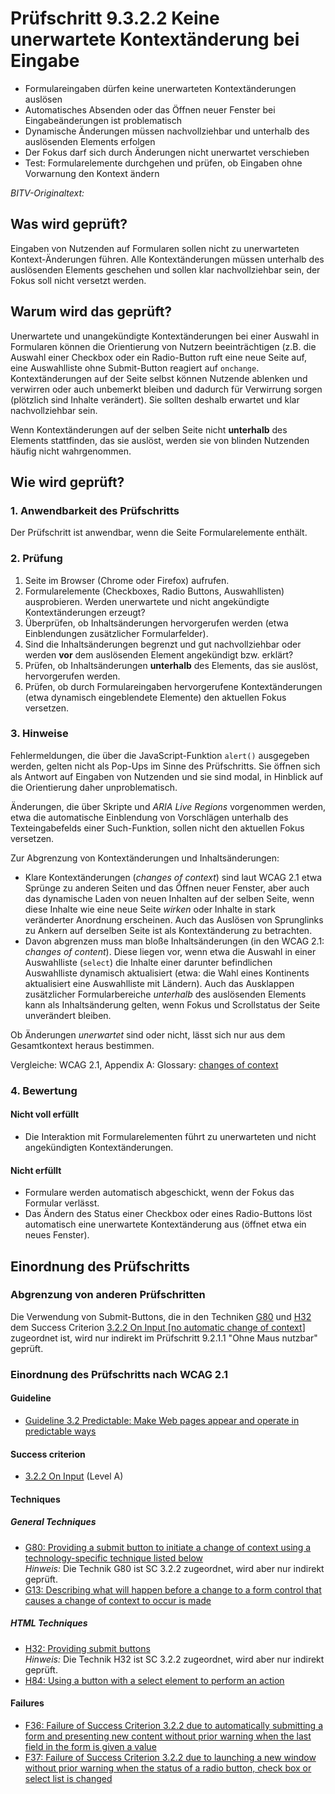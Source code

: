 # Prüfschritt 9.3.2.2 Keine unerwartete Kontextänderung bei Eingabe

-   Formulareingaben dürfen keine unerwarteten Kontextänderungen auslösen
-   Automatisches Absenden oder das Öffnen neuer Fenster bei Eingabeänderungen ist problematisch
-   Dynamische Änderungen müssen nachvollziehbar und unterhalb des auslösenden Elements erfolgen
-   Der Fokus darf sich durch Änderungen nicht unerwartet verschieben
-   Test: Formularelemente durchgehen und prüfen, ob Eingaben ohne Vorwarnung den Kontext ändern

_BITV-Originaltext:_

## Was wird geprüft?

Eingaben von Nutzenden auf Formularen sollen nicht zu unerwarteten Kontext-Änderungen führen. Alle Kontextänderungen müssen unterhalb des auslösenden Elements geschehen und sollen klar nachvollziehbar sein, der Fokus soll nicht versetzt werden.

## Warum wird das geprüft?

Unerwartete und unangekündigte Kontextänderungen bei einer Auswahl in Formularen können die Orientierung von Nutzern beeinträchtigen (z.B. die Auswahl einer Checkbox oder ein Radio-Button ruft eine neue Seite auf, eine Auswahlliste ohne Submit-Button reagiert auf `onchange`. Kontextänderungen auf der Seite selbst können Nutzende ablenken und verwirren oder auch unbemerkt bleiben und dadurch für Verwirrung sorgen (plötzlich sind Inhalte verändert). Sie sollten deshalb erwartet und klar nachvollziehbar sein.

Wenn Kontextänderungen auf der selben Seite nicht **unterhalb** des Elements stattfinden, das sie auslöst, werden sie von blinden Nutzenden häufig nicht wahrgenommen.

## Wie wird geprüft?

### 1\. Anwendbarkeit des Prüfschritts

Der Prüfschritt ist anwendbar, wenn die Seite Formularelemente enthält.

### 2\. Prüfung

1.  Seite im Browser (Chrome oder Firefox) aufrufen.
2.  Formularelemente (Checkboxes, Radio Buttons, Auswahllisten) ausprobieren. Werden unerwartete und nicht angekündigte Kontextänderungen erzeugt?
3.  Überprüfen, ob Inhaltsänderungen hervorgerufen werden (etwa Einblendungen zusätzlicher Formularfelder).
4.  Sind die Inhaltsänderungen begrenzt und gut nachvollziehbar oder werden **vor** dem auslösenden Element angekündigt bzw. erklärt?
5.  Prüfen, ob Inhaltsänderungen **unterhalb** des Elements, das sie auslöst, hervorgerufen werden.
6.  Prüfen, ob durch Formulareingaben hervorgerufene Kontextänderungen (etwa dynamisch eingeblendete Elemente) den aktuellen Fokus versetzen.

### 3\. Hinweise

Fehlermeldungen, die über die JavaScript-Funktion `alert()` ausgegeben werden, gelten nicht als Pop-Ups im Sinne des Prüfschritts. Sie öffnen sich als Antwort auf Eingaben von Nutzenden und sie sind modal, in Hinblick auf die Orientierung daher unproblematisch.

Änderungen, die über Skripte und _ARIA Live Regions_ vorgenommen werden, etwa die automatische Einblendung von Vorschlägen unterhalb des Texteingabefelds einer Such-Funktion, sollen nicht den aktuellen Fokus versetzen.

Zur Abgrenzung von Kontextänderungen und Inhaltsänderungen:

-   Klare Kontextänderungen (_changes of context_) sind laut WCAG 2.1 etwa Sprünge zu anderen Seiten und das Öffnen neuer Fenster, aber auch das dynamische Laden von neuen Inhalten auf der selben Seite, wenn diese Inhalte wie eine neue Seite _wirken_ oder Inhalte in stark veränderter Anordnung erscheinen. Auch das Auslösen von Sprunglinks zu Ankern auf derselben Seite ist als Kontextänderung zu betrachten.
-   Davon abgrenzen muss man bloße Inhaltsänderungen (in den WCAG 2.1: _changes of content_). Diese liegen vor, wenn etwa die Auswahl in einer Auswahlliste (`select`) die Inhalte einer darunter befindlichen Auswahlliste dynamisch aktualisiert (etwa: die Wahl eines Kontinents aktualisiert eine Auswahlliste mit Ländern). Auch das Ausklappen zusätzlicher Formularbereiche _unterhalb_ des auslösenden Elements kann als Inhaltsänderung gelten, wenn Fokus und Scrollstatus der Seite unverändert bleiben.

Ob Änderungen _unerwartet_ sind oder nicht, lässt sich nur aus dem Gesamtkontext heraus bestimmen.

Vergleiche: WCAG 2.1, Appendix A: Glossary: [changes of context](http://www.w3.org/TR/WCAG20/#context-changedef)

### 4\. Bewertung

#### Nicht voll erfüllt

-   Die Interaktion mit Formularelementen führt zu unerwarteten und nicht angekündigten Kontextänderungen.

#### Nicht erfüllt

-   Formulare werden automatisch abgeschickt, wenn der Fokus das Formular verlässt.
-   Das Ändern des Status einer Checkbox oder eines Radio-Buttons löst automatisch eine unerwartete Kontextänderung aus (öffnet etwa ein neues Fenster).

## Einordnung des Prüfschritts

### Abgrenzung von anderen Prüfschritten

Die Verwendung von Submit-Buttons, die in den Techniken [G80](https://www.w3.org/WAI/WCAG21/Techniques/general/G80.html) und [H32](https://www.w3.org/WAI/WCAG21/Techniques/html/H32.html) dem Success Criterion [3.2.2 On Input \[no automatic change of context](https://www.w3.org/TR/WCAG21/#on-input)\] zugeordnet ist, wird nur indirekt im Prüfschritt 9.2.1.1 "Ohne Maus nutzbar" geprüft.

### Einordnung des Prüfschritts nach WCAG 2.1

#### Guideline

-   [Guideline 3.2 Predictable: Make Web pages appear and operate in predictable ways](https://www.w3.org/TR/WCAG21/#predictable)

#### Success criterion

-   [3.2.2 On Input](https://www.w3.org/TR/WCAG21/#on-input) (Level A)

#### Techniques

##### General Techniques

-   [G80: Providing a submit button to initiate a change of context using a technology-specific technique listed below](https://www.w3.org/WAI/WCAG21/Techniques/general/G80.html)  
    _Hinweis:_ Die Technik G80 ist SC 3.2.2 zugeordnet, wird aber nur indirekt geprüft.
-   [G13: Describing what will happen before a change to a form control that causes a change of context to occur is made](https://www.w3.org/WAI/WCAG21/Techniques/general/G13.html)

##### HTML Techniques

-   [H32: Providing submit buttons](https://www.w3.org/WAI/WCAG21/Techniques/html/H32.html)  
    _Hinweis:_ Die Technik H32 ist SC 3.2.2 zugeordnet, wird aber nur indirekt geprüft.
-   [H84: Using a button with a select element to perform an action](https://www.w3.org/WAI/WCAG21/Techniques/html/H84.html)

#### Failures

-   [F36: Failure of Success Criterion 3.2.2 due to automatically submitting a form and presenting new content without prior warning when the last field in the form is given a value](https://www.w3.org/WAI/WCAG21/Techniques/failures/F36.html)
-   [F37: Failure of Success Criterion 3.2.2 due to launching a new window without prior warning when the status of a radio button, check box or select list is changed](https://www.w3.org/WAI/WCAG21/Techniques/failures/F37.html)
